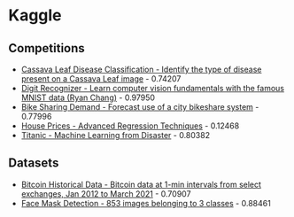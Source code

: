 # Kaggle

## Competitions

* [Cassava Leaf Disease Classification - Identify the type of disease present on a Cassava Leaf image](notebooks/c_cassava_leaf_disease_classification.ipynb) - 0.74207
* [Digit Recognizer - Learn computer vision fundamentals with the famous MNIST data (Ryan Chang)](notebooks/c_digit-recognizer.ipynb) - 0.97950
* [Bike Sharing Demand - Forecast use of a city bikeshare system](notebooks/c_bike-sharing-demand.ipynb) - 0.77996
* [House Prices - Advanced Regression Techniques](notebooks/c_house-prices-advanced-regression-techniques.ipynb) - 0.12468
* [Titanic - Machine Learning from Disaster](notebooks/c_titanic.ipynb) - 0.80382

## Datasets

* [Bitcoin Historical Data - Bitcoin data at 1-min intervals from select exchanges, Jan 2012 to March 2021](notebooks/mczielinski_bitcoin-historical-data.ipynb) - 0.70907
* [Face Mask Detection - 853 images belonging to 3 classes](notebooks/andrewmvd_face_mask_detection.ipynb) - 0.88461
